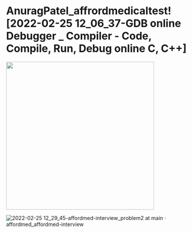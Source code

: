 # AnuragPatel_affrordmedicaltest![2022-02-25 12_06_37-GDB online Debugger _ Compiler - Code, Compile, Run, Debug online C, C++]

<img src="https://user-images.githubusercontent.com/100398950/155668157-af3e043d-8296-4bd5-bc45-fd47066e512f.png" width="400" height="400"> 


![2022-02-25 12_29_45-affordmed-interview_problem2 at main · affordmed_affordmed-interview](https://user-images.githubusercontent.com/100398950/155670719-28e6d16d-eb55-4348-9761-0d145811d747.png)
